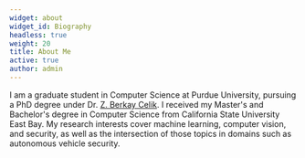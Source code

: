 ```yaml
---
widget: about
widget_id: Biography
headless: true
weight: 20
title: About Me
active: true
author: admin
---
```

I am a graduate student in Computer Science at Purdue University, pursuing a PhD degree under Dr. [Z. Berkay Celik](https://beerkay.github.io/).  I received my Master's and Bachelor's degree in Computer Science from California State University East Bay.  My research interests cover machine learning, computer vision, and security, as well as the intersection of those topics in domains such as autonomous vehicle security.